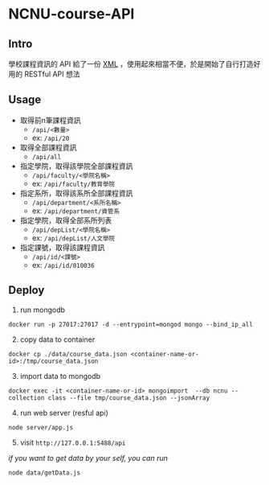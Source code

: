 # NCNU-course-API

## Intro
學校課程資訊的 API 給了一份 [XML](https://api.ncnu.edu.tw/API/get.aspx?xml=course_ncnu&year=107&semester=1&unitId=all) ，使用起來相當不便，於是開始了自行打造好用的 RESTful API 想法

## Usage

- 取得前n筆課程資訊
  - `/api/<數量>`
  - ex: `/api/20`
- 取得全部課程資訊
  - `/api/all`
- 指定學院，取得該學院全部課程資訊
  - `/api/faculty/<學院名稱>`
  - ex: `/api/faculty/教育學院`
- 指定系所，取得該系所全部課程資訊
  - `/api/department/<系所名稱>`
  - ex: `/api/department/資管系`
- 指定學院，取得全部系所列表
  - `/api/depList/<學院名稱>`
  - ex: `/api/depList/人文學院`
- 指定課號，取得該課程資訊
  - `/api/id/<課號>`
  - ex: `/api/id/010036`

## Deploy

1. run mongodb 

`docker run -p 27017:27017 -d --entrypoint=mongod mongo --bind_ip_all`

2. copy data to container

`docker cp ./data/course_data.json <container-name-or-id>:/tmp/course_data.json`

3. import data to mongodb

`docker exec -it <container-name-or-id> mongoimport  --db ncnu --collection class --file tmp/course_data.json --jsonArray`
  
4. run web server (resful api)

`node server/app.js`

5. visit `http://127.0.0.1:5488/api`


*if you want to get data by your self, you can run*

`node data/getData.js`

